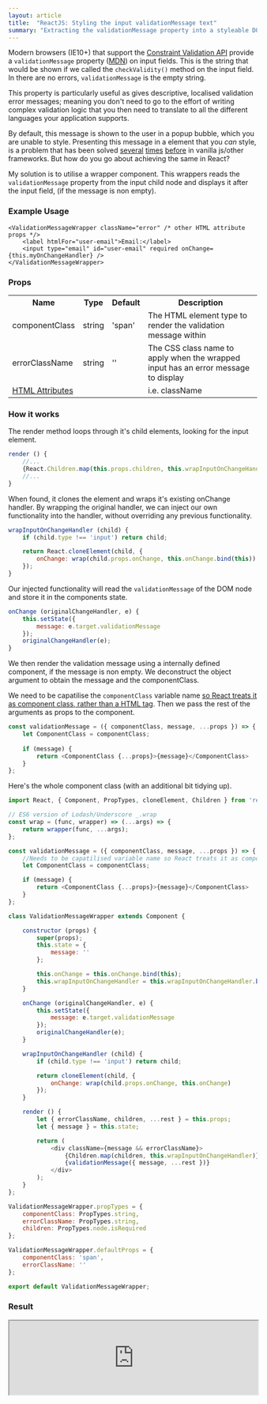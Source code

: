 ```yaml
---
layout: article
title:  "ReactJS: Styling the input validationMessage text"
summary: "Extracting the validationMessage property into a styleable DOM element"
---
```

Modern browsers (IE10+) that support the [Constraint Validation API](http://www.html5rocks.com/en/tutorials/forms/constraintvalidation/) provide a `validationMessage` property ([MDN](https://developer.mozilla.org/en-US/docs/Web/Guide/HTML/Forms/Data_form_validation#The_HTML5_constraint_validation_API)) on input fields. This is the string that would be shown if we called the `checkValidity()` method on the input field. In there are no errors, `validationMessage` is the empty string.

This property is particularly useful as gives descriptive, localised validation error messages; meaning you don't need to go to the effort of writing complex validation logic that you then need to translate to all the different languages your application supports.

By default, this message is shown to the user in a popup bubble, which you are unable to style. Presenting this message in a element that you *can* style, is a problem that has been solved [several](http://developer.telerik.com/featured/building-html5-form-validation-bubble-replacements/) [times](http://lecklider.com/2015/08/customizing-native-form-validation.html) [before](http://jsfiddle.net/shannonhochkins/wJkVS/) in vanilla js/other frameworks. But how do you go about achieving the same in React?

My solution is to utilise a wrapper component. This wrappers reads the `validationMessage` property from the input child node and displays it after the input field, (if the message is non empty).

### Example Usage
```
<ValidationMessageWrapper className="error" /* other HTML attribute props */>
    <label htmlFor="user-email">Email:</label>
    <input type="email" id="user-email" required onChange={this.myOnChangeHandler} />
</ValidationMessageWrapper>
```

### Props

<table class="table table-striped table-bordered table-condensed table-hover">
  <tr>
    <th>Name</th>
    <th>Type</th>
    <th>Default</th>
    <th>Description</th>
  </tr>
  <tr>
    <td>componentClass</td>  
    <td>string</td>  
    <td>'span'</td>  
    <td>The HTML element type to render the validation message within</td>  
  </tr>
  <tr>
    <td>errorClassName</td>
    <td>string</td>
    <td>''</td>
    <td>The CSS class name to apply when the wrapped input has an error message to display</td>
  </tr>
  <tr>
    <td><a href="https://facebook.github.io/react/docs/tags-and-attributes.html#html-attributes" target="_blank">HTML Attributes</a></td>  
    <td></td>  
    <td></td>  
    <td>i.e. className</td>  
  </tr>
</table>

### How it works
The render method loops through it's child elements, looking for the input element.

```js
render () {
    //...
    {React.Children.map(this.props.children, this.wrapInputOnChangeHandler.bind(this))}
    //...
}
```

When found, it clones the element and wraps it's existing onChange handler. By wrapping the original handler, we can inject our own functionality into the handler, without overriding any previous functionality.

```js
wrapInputOnChangeHandler (child) {
    if (child.type !== 'input') return child;

    return React.cloneElement(child, {
        onChange: wrap(child.props.onChange, this.onChange.bind(this))
    });
}
```

Our injected functionality will read the `validationMessage` of the DOM node and store it in the components state. 
```js
onChange (originalChangeHandler, e) {
    this.setState({
        message: e.target.validationMessage
    });
    originalChangeHandler(e);
}
```

We then render the validation message using a internally defined component, if the message is non empty. We deconstruct the object argument to obtain the message and the componentClass. 

We need to be capatilise the `componentClass` variable name [so React treats it as component class, rather than a HTML tag](https://facebook.github.io/react/docs/jsx-in-depth.html#html-tags-vs.-react-components). Then we pass the rest of the arguments as props to the component.

```js
const validationMessage = ({ componentClass, message, ...props }) => {
    let ComponentClass = componentClass;
    
    if (message) {
        return <ComponentClass {...props}>{message}</ComponentClass> 
    }
};
```

Here's the whole component class (with an additional bit tidying up).

```js
import React, { Component, PropTypes, cloneElement, Children } from 'react';

// ES6 version of Lodash/Underscore _.wrap
const wrap = (func, wrapper) => (...args) => {
    return wrapper(func, ...args);
};

const validationMessage = ({ componentClass, message, ...props }) => {
    //Needs to be capatilised variable name so React treats it as component class rather than a HTML tag.
    let ComponentClass = componentClass;

    if (message) {
        return <ComponentClass {...props}>{message}</ComponentClass>
    }
};

class ValidationMessageWrapper extends Component {

    constructor (props) {
        super(props);
        this.state = {
            message: ''
        };

        this.onChange = this.onChange.bind(this);
        this.wrapInputOnChangeHandler = this.wrapInputOnChangeHandler.bind(this);
    }

    onChange (originalChangeHandler, e) {
        this.setState({
            message: e.target.validationMessage
        });
        originalChangeHandler(e);
    }

    wrapInputOnChangeHandler (child) {
        if (child.type !== 'input') return child;

        return cloneElement(child, {
            onChange: wrap(child.props.onChange, this.onChange)
        });
    }

    render () {
        let { errorClassName, children, ...rest } = this.props;
        let { message } = this.state;

        return (
            <div className={message && errorClassName}>
                {Children.map(children, this.wrapInputOnChangeHandler)}
                {validationMessage({ message, ...rest })}
            </div>
        );
    }
};

ValidationMessageWrapper.propTypes = {
    componentClass: PropTypes.string,
    errorClassName: PropTypes.string,
    children: PropTypes.node.isRequired
};

ValidationMessageWrapper.defaultProps = {
    componentClass: 'span',
    errorClassName: ''
};

export default ValidationMessageWrapper;
```

### Result
<iframe src="http://jsbin.com/jibehojiyi/1/embed?output" width="100%">JS Bin on jsbin.com</iframe>
